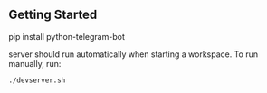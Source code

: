 ## Getting Started

pip install python-telegram-bot

server should run automatically when starting a workspace. To run manually, run:
```sh
./devserver.sh
```
